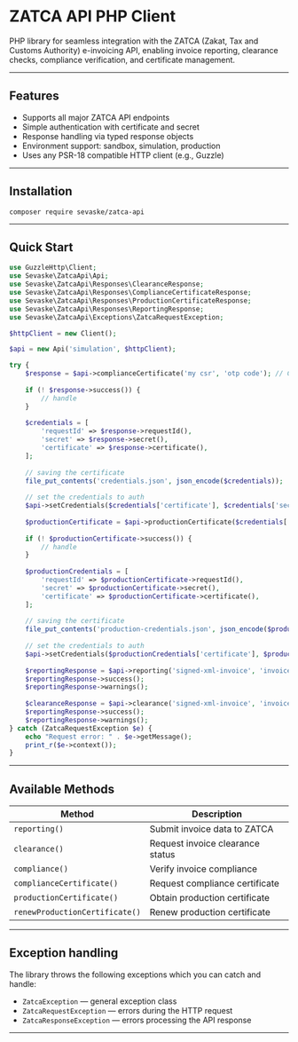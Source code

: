 # ZATCA API PHP Client

PHP library for seamless integration with the ZATCA (Zakat, Tax and Customs Authority) e-invoicing API, enabling invoice reporting, clearance checks, compliance verification, and certificate management.

---

## Features

- Supports all major ZATCA API endpoints
- Simple authentication with certificate and secret
- Response handling via typed response objects
- Environment support: sandbox, simulation, production
- Uses any PSR-18 compatible HTTP client (e.g., Guzzle)

---

## Installation

    composer require sevaske/zatca-api

---

## Quick Start

```php
use GuzzleHttp\Client;
use Sevaske\ZatcaApi\Api;
use Sevaske\ZatcaApi\Responses\ClearanceResponse;
use Sevaske\ZatcaApi\Responses\ComplianceCertificateResponse;
use Sevaske\ZatcaApi\Responses\ProductionCertificateResponse;
use Sevaske\ZatcaApi\Responses\ReportingResponse;
use Sevaske\ZatcaApi\Exceptions\ZatcaRequestException;

$httpClient = new Client();

$api = new Api('simulation', $httpClient);

try {
    $response = $api->complianceCertificate('my csr', 'otp code'); // ComplianceCertificateResponse
    
    if (! $response->success()) {
        // handle
    }
    
    $credentials = [
        'requestId' => $response->requestId(),
        'secret' => $response->secret(),
        'certificate' => $response->certificate(),
    ];
    
    // saving the certificate
    file_put_contents('credentials.json', json_encode($credentials));
    
    // set the credentials to auth
    $api->setCredentials($credentials['certificate'], $credentials['secret']);
    
    $productionCertificate = $api->productionCertificate($credentials['requestId']); // ProductionCertificateResponse
    
    if (! $productionCertificate->success()) {
        // handle
    }
    
    $productionCredentials = [
        'requestId' => $productionCertificate->requestId(),
        'secret' => $productionCertificate->secret(),
        'certificate' => $productionCertificate->certificate(),
    ];
    
    // saving the certificate
    file_put_contents('production-credentials.json', json_encode($productionCredentials));
    
    // set the credentials to auth
    $api->setCredentials($productionCredentials['certificate'], $productionCredentials['secret']);
    
    $reportingResponse = $api->reporting('signed-xml-invoice', 'invoice-hash', 'uuid', true); // ReportingResponse
    $reportingResponse->success();
    $reportingResponse->warnings();
    
    $clearanceResponse = $api->clearance('signed-xml-invoice', 'invoice-hash', 'uuid', true); // ClearanceResponse
    $reportingResponse->success();
    $reportingResponse->warnings();
} catch (ZatcaRequestException $e) {
    echo "Request error: " . $e->getMessage();
    print_r($e->context());
}
```

---

## Available Methods

| Method                      | Description                                       |
|-----------------------------|-------------------------------------------------|
| `reporting()`               | Submit invoice data to ZATCA                      |
| `clearance()`               | Request invoice clearance status                   |
| `compliance()`              | Verify invoice compliance                          |
| `complianceCertificate()`  | Request compliance certificate                     |
| `productionCertificate()`  | Obtain production certificate                      |
| `renewProductionCertificate()` | Renew production certificate                    |

---

## Exception handling

The library throws the following exceptions which you can catch and handle:

- `ZatcaException` — general exception class
- `ZatcaRequestException` — errors during the HTTP request
- `ZatcaResponseException` — errors processing the API response

---